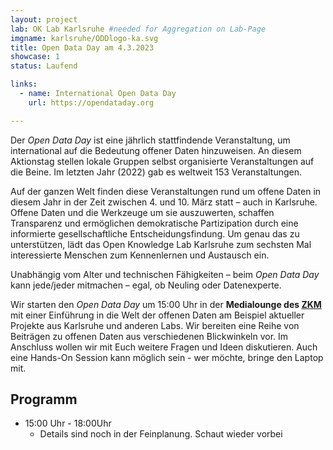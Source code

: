 ```yaml
---
layout: project
lab: OK Lab Karlsruhe #needed for Aggregation on Lab-Page
imgname: karlsruhe/ODDlogo-ka.svg
title: Open Data Day am 4.3.2023
showcase: 1
status: Laufend

links:
  - name: International Open Data Day
    url: https://opendataday.org

---
```


<!--
links:
  - name: Open Data Day im ZKM
    url: https://zkm.de/de/veranstaltung/2023/03/open-data-day
-->


Der *Open Data Day* ist eine jährlich stattfindende Veranstaltung, um international auf die Bedeutung offener Daten hinzuweisen. An diesem Aktionstag stellen lokale Gruppen selbst organisierte Veranstaltungen auf die Beine. Im letzten Jahr (2022) gab es weltweit 153 Veranstaltungen. 

Auf der ganzen Welt finden diese Veranstaltungen rund um offene Daten in diesem Jahr in der Zeit zwischen 4. und 10. März statt – auch in Karlsruhe. Offene Daten und die Werkzeuge um sie auszuwerten, schaffen Transparenz und ermöglichen demokratische Partizipation durch eine informierte gesellschaftliche Entscheidungsfindung. Um genau das zu unterstützen, lädt das Open Knowledge Lab Karlsruhe zum sechsten Mal interessierte Menschen zum Kennenlernen und Austausch ein.

Unabhängig vom Alter und technischen Fähigkeiten – beim *Open Data Day* kann jede/jeder mitmachen – egal, ob Neuling oder Datenexperte.

Wir starten den *Open Data Day* um 15:00 Uhr in der **Medialounge des [ZKM](https://www.openstreetmap.org/way/224089410)** mit einer Einführung in die Welt der offenen Daten am Beispiel aktueller Projekte aus Karlsruhe und anderen Labs. Wir bereiten eine Reihe von Beiträgen zu offenen Daten aus verschiedenen Blickwinkeln vor. Im Anschluss wollen wir mit Euch weitere Fragen und Ideen diskutieren. Auch eine Hands-On Session kann möglich sein - wer möchte, bringe den Laptop mit.


## Programm
 * 15:00 Uhr - 18:00Uhr 
   * Details sind noch in der Feinplanung. Schaut wieder vorbei
 




